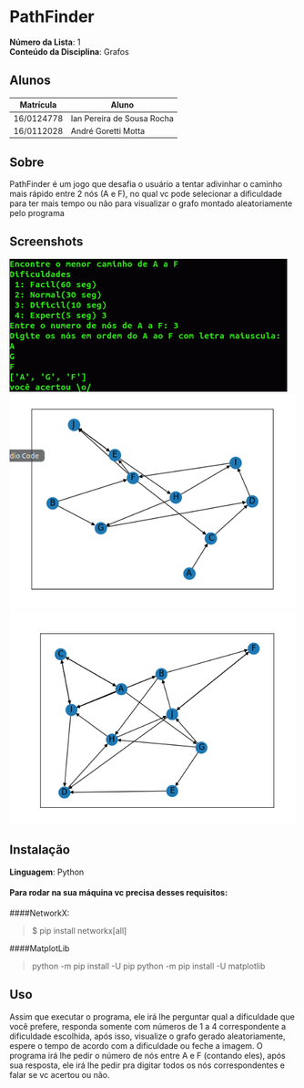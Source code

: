 
# PathFinder

**Número da Lista**: 1<br>
**Conteúdo da Disciplina**: Grafos<br>

## Alunos
|Matrícula | Aluno |
| -- | -- |
| 16/0124778  |  Ian Pereira de Sousa Rocha |
| 16/0112028  |  André Goretti Motta|

## Sobre 
PathFinder é um jogo que desafia o usuário a tentar adivinhar o caminho mais rápido entre 2 nós (A e F), no qual vc pode selecionar a dificuldade para ter mais tempo ou não para visualizar o grafo montado aleatoriamente pelo programa 

## Screenshots
[![Print1](images/print1.png)](images/print1.png)
[![Print2](images/print2.png)](images/print2.png)
[![Print3](images/print3.png)](images/print3.png)

## Instalação 
**Linguagem**: Python<br>

#### Para rodar na sua máquina vc precisa desses requisitos:
####NetworkX:
  >  $ pip install networkx[all]

####MatplotLib
> python -m pip install -U pip
 > python -m pip install -U matplotlib

## Uso 
 Assim que executar o programa, ele irá lhe perguntar qual a dificuldade que você prefere, responda somente com números de 1 a 4 correspondente a dificuldade escolhida, após isso, visualize o grafo gerado aleatoriamente, espere o tempo de acordo com a dificuldade ou feche a imagem. O programa irá lhe pedir o número de nós entre A e F (contando eles), após sua resposta, ele irá lhe pedir pra digitar todos os nós correspondentes e falar se vc acertou ou não.




